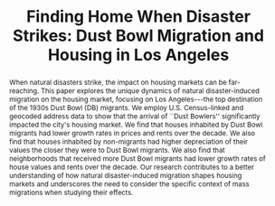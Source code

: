 ---
title        : "Finding Home When Disaster Strikes: Dust Bowl Migration and Housing in Los Angeles"
collection   : projects
permalink    : /projects/finding-home-when-disaster-strikes
doilink      : 
journal      :
year         :
coauthors    : {"Gustavo Cortes" : "https://sites.google.com/site/cortesgustavos",
                "Vinicios Sant'Anna" : "https://www.vpsantanna.com/index"}
abstract     : "When natural disasters strike, the impact on housing markets can be far-reaching. This paper explores the unique dynamics of natural disaster-induced migration on the housing market, focusing on Los Angeles---the top destination of the 1930s Dust Bowl (DB) migrants. We employ U.S. Census-linked and geocoded address data to show that the arrival of ``Dust Bowlers'' significantly impacted the city's housing market. We find that houses inhabited by Dust Bowl migrants had lower growth rates in prices and rents over the decade. We also find that houses inhabited by non-migrants had higher depreciation of their values the closer they were to Dust Bowl migrants. We also find that neighborhoods that received more Dust Bowl migrants had lower growth rates of house values and rents over the decade. Our research contributes to a better understanding of how natural disaster-induced migration shapes housing markets and underscores the need to consider the specific context of mass migrations when studying their effects."                
presentations: {2024 AREUEA/ASSA Meeting,
                World Bank Land Conference,
                UEA 2024,
                Florida-WATE 2024,
                NEUDC 2024}  
---
